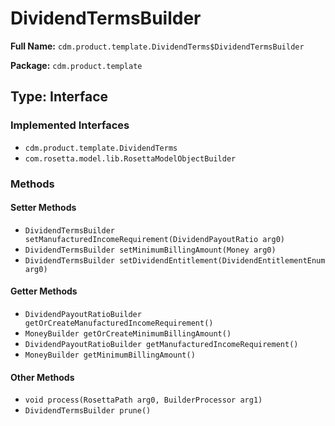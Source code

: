 # DividendTermsBuilder

**Full Name:** `cdm.product.template.DividendTerms$DividendTermsBuilder`

**Package:** `cdm.product.template`

## Type: Interface

### Implemented Interfaces

- `cdm.product.template.DividendTerms`
- `com.rosetta.model.lib.RosettaModelObjectBuilder`

### Methods

#### Setter Methods

- `DividendTermsBuilder setManufacturedIncomeRequirement(DividendPayoutRatio arg0)`
- `DividendTermsBuilder setMinimumBillingAmount(Money arg0)`
- `DividendTermsBuilder setDividendEntitlement(DividendEntitlementEnum arg0)`

#### Getter Methods

- `DividendPayoutRatioBuilder getOrCreateManufacturedIncomeRequirement()`
- `MoneyBuilder getOrCreateMinimumBillingAmount()`
- `DividendPayoutRatioBuilder getManufacturedIncomeRequirement()`
- `MoneyBuilder getMinimumBillingAmount()`

#### Other Methods

- `void process(RosettaPath arg0, BuilderProcessor arg1)`
- `DividendTermsBuilder prune()`

